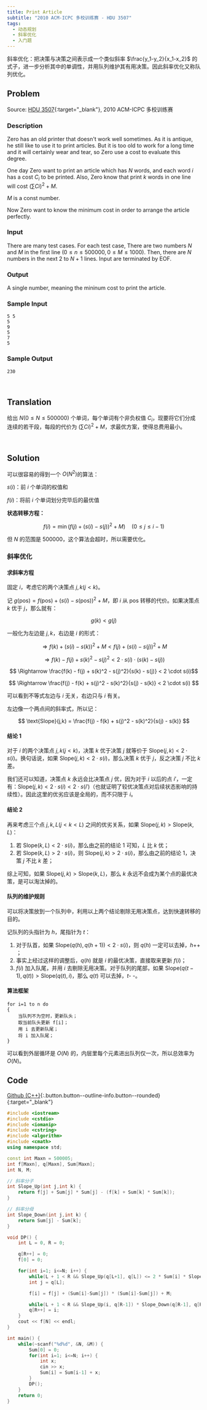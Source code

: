 ```yaml
---
title: Print Article
subtitle: "2010 ACM-ICPC 多校训练赛 - HDU 3507"
tags:
  - 动态规划
  - 斜率优化
  - 入门题
---
```


斜率优化：把决策与决策之间表示成一个类似斜率 $\frac{y_1-y_2}{x_1-x_2}$ 的式子，进一步分析其中的单调性，并用队列维护其有用决策。因此斜率优化又称队列优化。


## Problem

Source: [HDU 3507](http://acm.hdu.edu.cn/showproblem.php?pid=3507){:target="_blank"}, 2010 ACM-ICPC 多校训练赛


### Description

Zero has an old printer that doesn't work well sometimes. As it is antique, he still like to use it to print articles. But it is too old to work for a long time and it will certainly wear and tear, so Zero use a cost to evaluate this degree. 

One day Zero want to print an article which has $N$ words, and each word $i$ has a cost $C_i$ to be printed. Also, Zero know that print $k$ words in one line will cost $(\sum Ci)^2+M​$.

$M$ is a const number. 

Now Zero want to know the minimum cost in order to arrange the article perfectly. 


### Input

There are many test cases. For each test case, There are two numbers $N$ and $M$ in the first line $(0 ≤ n ≤ 500000, 0 ≤ M ≤ 1000)$. Then, there are $N$ numbers in the next $2$ to $N + 1$ lines. Input are terminated by EOF.


### Output

A single number, meaning the mininum cost to print the article.


### Sample Input

```
5 5
5
9
5
7
5
```


### Sample Output

```
230
```


&nbsp;

## Translation

给出 $N (0 \leq N  \leq 500000)$ 个单词，每个单词有个非负权值 $C_i$，现要将它们分成连续的若干段，每段的代价为 $(\sum Ci)^2+M$，求最优方案，使得总费用最小。


&nbsp;

## Solution

可以很容易的得到一个 $O(N^2)​$ 的算法：

$s(i)$：前 $i$ 个单词的权值和

$f(i)$：将前 $i$ 个单词划分完毕后的最优值

**状态转移方程：**

$$
f(i) = \min \Big ( f(j) + (s(i)-s(j))^2 + M \Big) \quad (0 \leq j \leq i-1)
$$

但 $N$ 的范围是 $500000$，这个算法会超时，所以需要优化。


### 斜率优化

#### 求斜率方程

固定 $i$，考虑它的两个决策点 $j,k (j<k)$。

记 $g(\text{pos}) = f(\text{pos}) + (s(i) - s(\text{pos}))^2 + M$，即 $i$ 从 $\text{pos}$ 转移的代价。如果决策点 $k$ 优于 $j$，那么就有：

$$
g(k) < g(j)
$$

一般化为左边是 $j,k$，右边是 $i$ 的形式：

$$
\Rightarrow f(k) + (s(i)-s(k))^2 + M < f(j) + (s(i)-s(j))^2 + M
$$

$$
\Rightarrow f(k) - f(j) + s(k)^2 - s(j)^2 < 2 \cdot s(i) \cdot (s(k)-s(j))​
$$

$$
\Rightarrow \frac{f(k) - f(j) + s(k)^2 - s(j)^2}{s(k) - s(j)} < 2 \cdot s(i)​
$$

$$
\Rightarrow \frac{f(j) - f(k) + s(j)^2 - s(k)^2}{s(j) - s(k)} < 2 \cdot s(i)
$$

可以看到不等式左边与 $i$ 无关，右边只与 $i$ 有关。

左边像一个两点间的斜率式，所以记：

$$
\text{Slope}(j,k) = \frac{f(j) - f(k) + s(j)^2 - s(k)^2}{s(j) - s(k)}
$$


#### 结论 1

对于 $i$ 的两个决策点 $j, k (j < k)$，决策 $k$ 优于决策 $j$ 就等价于 $\text{Slope}(j, k) < 2 \cdot s(i)$。换句话说，如果 $\text{Slope}(j, k) < 2 \cdot s(i)$，那么决策 $k$ 优于 $j$，反之决策 $j$ 不比 $k$ 差。

我们还可以知道，决策点 $k$ 永远会比决策点 $j$ 优，因为对于 $i$ 以后的点 $i'$，一定有：$\text{Slope}(j, k) < 2 \cdot s(i) < 2 \cdot s(i')$（也就证明了较优决策点对后续状态影响的持续性）。因此这里的优劣应该是全局的，而不只限于 $i$。


#### 结论 2

再来考虑三个点 $j, k, L (j < k < L)$ 之间的优劣关系，如果 $\text{Slope}(j, k) > \text{Slope}(k, L)$：

1. 若 $\text{Slope}(k, L) < 2 \cdot s(i)$，那么由之前的结论 1 可知，$L$ 比 $k$ 优；
2. 若 $\text{Slope}(k, L) > 2 \cdot s(i)$，则 $\text{Slope}(j,k) > 2 \cdot s(i)$，那么由之前的结论 1，决策 $j$ 不比 $k$ 差；

综上可知，如果 $\text{Slope}(j, k) > \text{Slope}(k, L)$，那么 $k$ 永远不会成为某个点的最优决策，是可以淘汰掉的。


#### 队列的维护规则

可以将决策放到一个队列中，利用以上两个结论剔除无用决策点，达到快速转移的目的。

记队列的头指针为 $h$，尾指针为 $t$：

1. 对于队首，如果 $\text{Slope}(q(h), q(h+1)) < 2 \cdot s(i)$，则 $q(h)$ 一定可以去掉，$h$++​；
2. 事实上经过这样的调整后，$q(h)$ 就是 $i$ 的最优决策，直接取来更新 $f(i)$；
3. $f(i)$ 加入队尾，并用 $i$ 去剔除无用决策。对于队列的尾部，如果 $\text{Slope}(q(t-1), q(t)) > \text{Slope}(q(t), i)$，那么 $q(t)$ 可以去掉，$t$- -。


#### 算法框架

```
for i=1 to n do
{    
    当队列不为空时，更新队头；
    取当前队头更新 f[i]；
    用 i 去更新队尾；
    将 i 加入队尾；
}
```

可以看到外层循环是 $O(N)$ 的，内层里每个元素进出队列仅一次，所以总效率为 $O(N)$。


## Code

[Github (C++)](https://github.com/Renovamen/OI-ACM/blob/master/code/动态规划/斜率优化/HDU3507-Print-Article.cpp){:.button.button--outline-info.button--rounded}{:target="_blank"}

```c++
#include <iostream>
#include <cstdio>
#include <iomanip>
#include <cstring>
#include <algorithm>
#include <cmath>
using namespace std;

const int Maxn = 500005;
int f[Maxn], q[Maxn], Sum[Maxn];
int N, M;

// 斜率分子
int Slope_Up(int j,int k) {
    return f[j] + Sum[j] * Sum[j] - (f[k] + Sum[k] * Sum[k]);
}

// 斜率分母
int Slope_Down(int j,int k) {
    return Sum[j] - Sum[k];
}

void DP() {
    int L = 0, R = 0;

    q[R++] = 0;
    f[0] = 0;

    for(int i=1; i<=N; i++) {
        while(L + 1 < R && Slope_Up(q[L+1], q[L]) <= 2 * Sum[i] * Slope_Down(q[L+1], q[L]))L++;
        int j = q[L];

        f[i] = f[j] + (Sum[i]-Sum[j]) * (Sum[i]-Sum[j]) + M;

        while(L + 1 < R && Slope_Up(i, q[R-1]) * Slope_Down(q[R-1], q[R-2]) <= Slope_Up(q[R-1], q[R-2]) * Slope_Down(i, q[R-1]))R--;
        q[R++] = i;
    }
    cout << f[N] << endl;
}

int main() {
    while(~scanf("%d%d", &N, &M)) {
        Sum[0] = 0;
        for(int i=1; i<=N; i++) {
            int x;
            cin >> x;
            Sum[i] = Sum[i-1] + x;
        }
        DP();
    }
    return 0;
}
```
